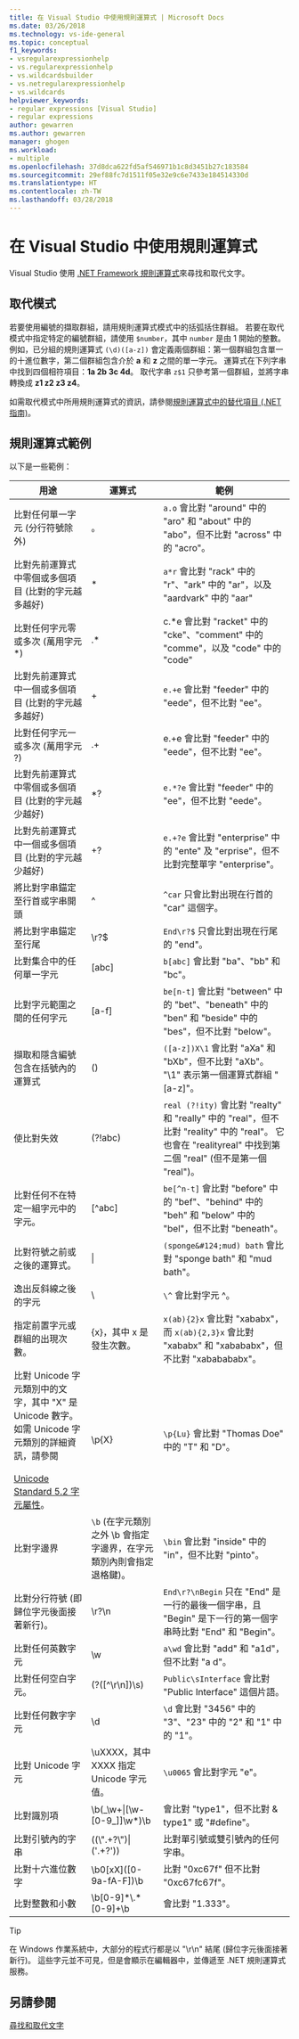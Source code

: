 ```yaml
---
title: 在 Visual Studio 中使用規則運算式 | Microsoft Docs
ms.date: 03/26/2018
ms.technology: vs-ide-general
ms.topic: conceptual
f1_keywords:
- vsregularexpressionhelp
- vs.regularexpressionhelp
- vs.wildcardsbuilder
- vs.netregularexpressionhelp
- vs.wildcards
helpviewer_keywords:
- regular expressions [Visual Studio]
- regular expressions
author: gewarren
ms.author: gewarren
manager: ghogen
ms.workload:
- multiple
ms.openlocfilehash: 37d8dca622fd5af546971b1c8d3451b27c183584
ms.sourcegitcommit: 29ef88fc7d1511f05e32e9c6e7433e184514330d
ms.translationtype: HT
ms.contentlocale: zh-TW
ms.lasthandoff: 03/28/2018
---
```

# <a name="using-regular-expressions-in-visual-studio"></a>在 Visual Studio 中使用規則運算式

Visual Studio 使用 [.NET Framework 規則運算式](/dotnet/standard/base-types/regular-expressions)來尋找和取代文字。

## <a name="replacement-patterns"></a>取代模式

若要使用編號的擷取群組，請用規則運算式模式中的括弧括住群組。 若要在取代模式中指定特定的編號群組，請使用 `$number`，其中 `number` 是由 1 開始的整數。 例如，已分組的規則運算式 `(\d)([a-z])` 會定義兩個群組：第一個群組包含單一的十進位數字，第二個群組包含介於 **a** 和 **z** 之間的單一字元。 運算式在下列字串中找到四個相符項目：**1a 2b 3c 4d**。 取代字串 `z$1` 只參考第一個群組，並將字串轉換成 **z1 z2 z3 z4**。

如需取代模式中所用規則運算式的資訊，請參閱[規則運算式中的替代項目 (.NET 指南)](/dotnet/standard/base-types/substitutions-in-regular-expressions)。

## <a name="regular-expression-examples"></a>規則運算式範例

以下是一些範例：

|用途|運算式|範例|
|-------------|----------------|-------------|
|比對任何單一字元 (分行符號除外)|。|`a.o` 會比對 "around" 中的 "aro" 和 "about" 中的 "abo"，但不比對 "across" 中的 "acro"。|
|比對先前運算式中零個或多個項目 (比對的字元越多越好)|*|`a*r` 會比對 "rack" 中的 "r"、"ark" 中的 "ar"，以及 "aardvark" 中的 "aar"|
|比對任何字元零或多次 (萬用字元 *)|.*|c.*e 會比對 "racket" 中的 "cke"、"comment" 中的 "comme"，以及 "code" 中的 "code"|
|比對先前運算式中一個或多個項目 (比對的字元越多越好)|+|`e.+e` 會比對 "feeder" 中的 "eede"，但不比對 "ee"。|
|比對任何字元一或多次 (萬用字元 ?)|.+|e.+e 會比對 "feeder" 中的 "eede"，但不比對 "ee"。|
|比對先前運算式中零個或多個項目 (比對的字元越少越好)|*?|`e.*?e` 會比對 "feeder" 中的 "ee"，但不比對 "eede"。|
|比對先前運算式中一個或多個項目 (比對的字元越少越好)|+?|`e.+?e` 會比對 "enterprise" 中的 "ente" 及 "erprise"，但不比對完整單字 "enterprise"。|
|將比對字串錨定至行首或字串開頭|^|`^car` 只會比對出現在行首的 "car" 這個字。|
|將比對字串錨定至行尾|\r?$|`End\r?$` 只會比對出現在行尾的 "end"。|
|比對集合中的任何單一字元|[abc]|`b[abc]` 會比對 "ba"、"bb" 和 "bc"。|
|比對字元範圍之間的任何字元|[a-f]|`be[n-t]` 會比對 "between" 中的 "bet"、"beneath" 中的 "ben" 和 "beside" 中的 "bes"，但不比對 "below"。|
|擷取和隱含編號包含在括號內的運算式|()|`([a-z])X\1` 會比對 "aXa" 和 "bXb"，但不比對 "aXb"。 "\1" 表示第一個運算式群組 "[a-z]"。|
|使比對失效|(?!abc)|`real (?!ity)` 會比對 "realty" 和 "really" 中的 "real"，但不比對 "reality" 中的 "real"。 它也會在 "realityreal" 中找到第二個 "real" (但不是第一個 "real")。|
|比對任何不在特定一組字元中的字元。|[^abc]|`be[^n-t]` 會比對 "before" 中的 "bef"、"behind" 中的 "beh" 和 "below" 中的 "bel"，但不比對 "beneath"。|
|比對符號之前或之後的運算式。|&#124;|`(sponge&#124;mud) bath` 會比對 "sponge bath" 和 "mud bath"。|
|逸出反斜線之後的字元| \\ |`\^` 會比對字元 ^。|
|指定前置字元或群組的出現次數。|{x}，其中 x 是發生次數。|`x(ab){2}x` 會比對 "xababx"，而 `x(ab){2,3}x` 會比對 "xababx" 和 "xabababx"，但不比對 "xababababx"。|
|比對 Unicode 字元類別中的文字，其中 "X" 是 Unicode 數字。 如需 Unicode 字元類別的詳細資訊，請參閱 <br /><br /> [Unicode Standard 5.2 字元屬性](http://www.unicode.org/versions/Unicode5.2.0/ch04.pdf)。|\p{X}|`\p{Lu}` 會比對 "Thomas Doe" 中的 "T" 和 "D"。|
|比對字邊界|`\b` (在字元類別之外 \b 會指定字邊界，在字元類別內則會指定退格鍵)。|`\bin` 會比對 "inside" 中的 "in"，但不比對 "pinto"。|
|比對分行符號 (即歸位字元後面接著新行)。|\r?\n|`End\r?\nBegin` 只在 "End" 是一行的最後一個字串，且 "Begin" 是下一行的第一個字串時比對 "End" 和 "Begin"。|
|比對任何英數字元|\w|`a\wd` 會比對 "add" 和 "a1d"，但不比對 "a d"。|
|比對任何空白字元。|(?([^\r\n])\s)|`Public\sInterface` 會比對 "Public Interface" 這個片語。|
|比對任何數字字元|\d|`\d` 會比對 "3456" 中的 "3"、"23" 中的 "2" 和 "1" 中的 "1"。|
|比對 Unicode 字元|\uXXXX，其中 XXXX 指定 Unicode 字元值。|`\u0065` 會比對字元 "e"。|
|比對識別項|\b(_\w+&#124;[\w-[0-9\_]]\w*)\b|會比對 "type1"，但不比對 & type1" 或 "#define"。|
|比對引號內的字串|((\\".+?\\")&#124;('.+?'))|比對單引號或雙引號內的任何字串。|
|比對十六進位數字|\b0[xX]([0-9a-fA-F]\)\b|比對 "0xc67f" 但不比對 "0xc67fc67f"。|
|比對整數和小數|\b[0-9]*\\.\*[0-9]+\b|會比對 "1.333"。|

> [!TIP]
> 在 Windows 作業系統中，大部分的程式行都是以 "\r\n" 結尾 (歸位字元後面接著新行)。 這些字元並不可見，但是會顯示在編輯器中，並傳遞至 .NET 規則運算式服務。

## <a name="see-also"></a>另請參閱

[尋找和取代文字](../ide/finding-and-replacing-text.md)